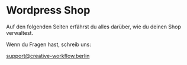 # Wordpress Shop

Auf den folgenden Seiten erfährst du alles darüber, wie du deinen Shop verwaltest.

Wenn du Fragen hast, schreib uns:

[support@creative-workflow.berlin](mailto:support@creative-workflow.berlin)

